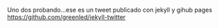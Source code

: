Uno dos probando...ese es un tweet publicado con jekyll y gihub pages https://github.com/greenled/jekyll-twitter